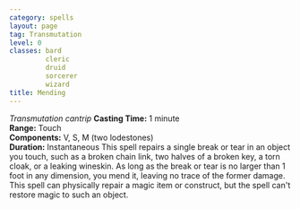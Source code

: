 ```yaml
---
category: spells
layout: page
tag: Transmutation
level: 0
classes: bard
         cleric
         druid
         sorcerer
         wizard
title: Mending 
---
```

_Transmutation cantrip_ 
**Casting Time:** 1 minute    
**Range:** Touch    
**Components:** V, S, M (two lodestones)    
**Duration:** Instantaneous 
This spell repairs a single break or tear in an object you touch, such as a broken chain link, two halves of a broken key, a torn cloak, or a leaking wineskin. As long as the break or tear is no larger than 1 foot in any dimension, you mend it, leaving no trace of the former damage.    
This spell can physically repair a magic item or construct, but the spell can't restore magic to such an object. 
